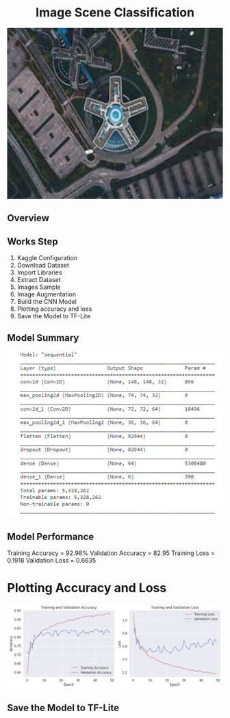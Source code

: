 <h1 align="center">Image Scene Classification</h1>
<p align="center">
    <img src="images/download.jpg" width="600" height="400">
</p>


## Overview


## Works Step
<ol>
  <li>Kaggle Configuration</li>
  <li>Download Dataset</li>
  <li>Import Libraries</li>
  <li>Extract Dataset</li>
  <li>Images Sample</li>
  <li>Image Augmentation</li>
  <li>Build the CNN Model</li>
  <li>Plotting accuracy and loss</li>
  <li>Save the Model to TF-Lite</li>
</ol>  

## Model Summary
![model summary](images/model_summary.png)

## Model Performance
Training Accuracy = 92.98%
Validation Accuracy = 82.95
Training Loss = 0.1918
Validation Loss = 0.6635

# Plotting Accuracy and Loss
![model summary](images/acc_loss.png)

## Save the Model to TF-Lite

